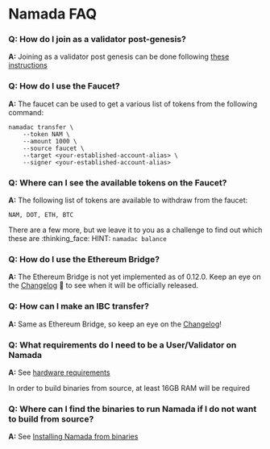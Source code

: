 # Namada FAQ

### Q: How do I join as a validator post-genesis?

**A:** Joining as a validator post genesis can be done following [these instructions](https://hackmd.io/@bengtlofgren/rkear5uOs)

### **Q: How do I use the Faucet?**
    
**A:** The faucet can be used to get a various list of tokens from the following command:

```bash!
namadac transfer \
    --token NAM \
    --amount 1000 \
    --source faucet \
    --target <your-established-account-alias> \
    --signer <your-established-account-alias>
```
### **Q: Where can I see the available tokens on the Faucet?**
    
**A:** The following list of tokens are available to withdraw from the faucet:
    
`NAM, DOT, ETH, BTC`

There are a few more, but we leave it to you as a challenge to find out which these are :thinking_face: 
HINT: `namadac balance`

### **Q: How do I use the Ethereum Bridge?**
    
**A:** The Ethereum Bridge is not yet implemented as of 0.12.0. Keep an eye on the [Changelog](https://github.com/anoma/namada/tree/main/.changelog) 👀 to see when it will be officially released.

### **Q: How can I make an IBC transfer?**
    
**A:** Same as Ethereum Bridge, so keep an eye on the [Changelog](https://github.com/anoma/namada/tree/main/.changelog)!

### **Q: What requirements do I need to be a User/Validator on Namada**

**A:**  See [hardware requirements](./validators/hardware.md)

In order to build binaries from source, at least 16GB RAM will be required

### Q: Where can I find the binaries to run Namada if I do not want to build from source?

**A:** See [Installing Namada from binaries](./introduction/install/from-binary.md)
